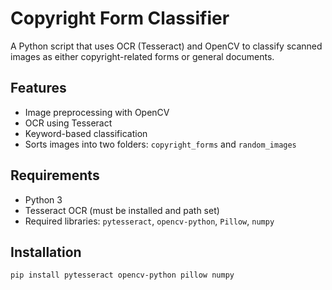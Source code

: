 # Copyright Form Classifier

A Python script that uses OCR (Tesseract) and OpenCV to classify scanned images as either copyright-related forms or general documents.

## Features
- Image preprocessing with OpenCV
- OCR using Tesseract
- Keyword-based classification
- Sorts images into two folders: `copyright_forms` and `random_images`

## Requirements

- Python 3
- Tesseract OCR (must be installed and path set)
- Required libraries: `pytesseract`, `opencv-python`, `Pillow`, `numpy`

## Installation

```bash
pip install pytesseract opencv-python pillow numpy
